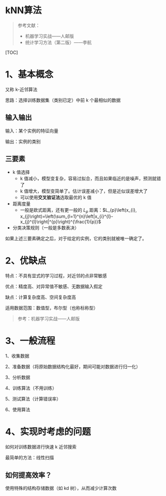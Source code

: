 # kNN算法

> 参考文献：
>
> - 机器学习实战——人邮版
> - 统计学习方法（第二版）——李航

[TOC]

# 1、基本概念

又称 k-近邻算法

思路：选择训练数据集（类别已定）中前 k 个最相似的数据

## 输入输出

输入：某个实例的特征向量

输出：实例的类别



## 三要素

- k 值选择
  - k 值减小，模型变复杂，容易过拟合，而且如果临近的是噪声，预测就错了
  - k 值增大，模型变简单了。估计误差减小了，但是近似误差增大了
  - 可以使用**交叉验证法**选取最优的 k 值
- 距离度量
  - 一般是欧式距离，还有更一般的 $L_{p}$ 距离：$L_{p}\left(x_{i}, x_{j}\right)=\left(\sum_{l=1}^{n}\left|x_{i}^{l}-x_{j}^{l}\right|^{p}\right)^{\frac{1}{p}}$
- 分类决策规则（一般是多数表决）

如果上述三要素确定之后，对于给定的实例，它的类别就被唯一确定了。

# 2、优缺点

特点：不具有显式的学习过程，对近邻的点非常敏感



优点：精度高、对异常值不敏感、无数据输入假定

缺点：计算复杂度高、空间复杂度高

适用数据范围：数值型，布尔型（也称标称型）

> 参考：机器学习实战——人邮版

# 3、一般流程

1、收集数据

2、准备数据（将原始数据结构化最好，期间可能对数据进行归一化）

3、分析数据

4、训练算法（不用训练）

5、测试算法（计算错误率）

6、使用算法

# 4、实现时考虑的问题

如何对训练数据进行快速 k 近邻搜索

最简单的方法：线性扫描

## 如何提高效率？

使用特殊的结构存储数据（如 kd 树），从而减少计算次数